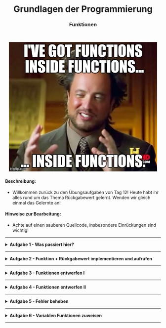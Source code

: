 
<h1 align="center">Grundlagen der Programmierung</h1>
<h3 align="center">Funktionen</h3>
<br>

<p align="center">
  <img src="img/meme.jpeg" />
</p>

#### Beschreibung:

- Willkommen zurück zu den Übungsaufgaben von Tag 12! Heute habt ihr alles rund um das Thema Rückgabewert gelernt. Wenden wir gleich einmal das Gelernte an!

#### Hinweise zur Bearbeitung:

- Achte auf einen sauberen Quellcode, insbesondere Einrückungen sind wichtig!

---

<details>
<summary><b>Aufgabe 1 - Was passiert hier? </b></summary>

In dieser Aufgabe sind Codeausschnitte gegeben und du sollst beschreiben, was diese tun.
Schreibe die Lösung in den Kommentar in der Datei.
a)
- Schaue dir den nachfolgenden Code an und beschreibe kurz in eigenen Worten, was hier passiert.

```
fun sub(): Int {
    var number1 = 28
    var number2 = 13
    return number1 - number2
}

fun main() {ㅤㅤ
    println(sub())
}

```

b)

- Schaue dir den nachfolgenden Code an und beschreibe kurz in eigenen Worten, was hier passiert.

```

fun favoriteColor(): String {
    val colors: List<String> = listOf("Rot", "Blau", "Gelb", "Grün", "Lila", "Pink")
    var myColor: String = colors[colors.size-4]
    return myColor
}

fun main() {
    println(favoriteColor())
}

```

c)

Schaue dir den nachfolgenden Code an und schreibe auf in welcher Reihenfolge die Zeilen abgearbeitet werden.

```
1 fun firstNumber(): Int {
2     return (20 - 18) * 6
3 }

4 fun secondNumber(): Int {
5     return 25 / 5 
6 }

7 fun main() {
8     val result = firstNumber() * secondNumber()
9     println(result)
10 }
```

**Modul für die Aufgabe:** *Aufgabe1*  
**Datei für die Aufgabe:** *Textabgabe.kt* 

</details>

---

<details>
<summary><b>Aufgabe 2 - Funktion + Rückgabewert implementieren und aufrufen </b></summary>

a)
- Schreibe eine Funktion ``tenTimes``, die das zehnfache einer vom Nutzer eingelesenen Zahl zurückgeben soll.
- Gebe den Rückgabewert in einem print-Statement in der main Funktion aus


b)
- Schreibe eine Funktion mit dem Namen <i>dreifacherWert</i>.
- Lege in der Funktion eine Variable vom Typ Int mit dem Wert 12 an.
- Verdreifache den Wert der Variable und gib sie zurück.

Rufe dann die Funktion in der main() Funktion, wie in den vorherigen Teilaufgaben, auf
und gib das Ergebnis in der Konsole aus.  
Ist das Ergebnis 36?

**Modul für die Aufgabe:** *Aufgabe2*  
**Datei für die Aufgabe:** *ReturnImplementieren.kt*

</details>

---

<details>
<summary><b>Aufgabe 3 - Funktionen entwerfen I </b></summary>

In dieser Aufgabe sollst du ein paar Funktionen entwerfen, um etwas Übung zu bekommen.
Achte dabei auf den richtigen Rückgabewert. 
Prüfe dann jede Funktion programmatisch, indem du sie in der main() Funktion, 
wie in Aufgabe 1, aufrufst und den Rückgabewert in der Konsole ausgibst.

Ein Beispiel:

```

fun main() {
    println(aFunction())
}

fun aFunction(): String {
    return "Das ist eine Funktion!"
}

```

a)

- Schreibe eine Funktion, die das Ergebnis einer Addition zweier beliebiger Zahlen zurückgibt.

b)

- Schreibe eine Funktion, die eine Umrechnung von Euro in Dollar ermöglicht.
- Lese dafür eine Nutzereingabe ein und wandle diese in die gewünschte Währung um
- Die Funktion soll das Ergebnis zurückgeben
- Hinweis: 1€ entspricht 1.08$

c)

- Schreibe eine Funktion, in der du den Nutzer auf der Konsole begrüßt 
- Gebe die Funktion in einem print-Statement in der main-Funktion aus

d)

- Schreibe eine Funktion, die eine Liste vom Typ String zurückgibt.
- Die Liste ist dabei initial (also zu Begin) mit folgenden Werten gefüllt:

```

"Hallo", "Welt", "!"

```

e)

- Schreibe eine Funktion, die eine MutableMap zurückgibt.
- Der Key der MutableMap ist vom Typ String, der Wert der MutableMap ist vom Typ Boolean.
- Die MutableMap ist dabei initial (also zu Beginn) mit folgenden Paaren gefüllt:

```

"Lernen wir die Sprache Französisch?" -> false
"Lernen wir die Sprache Kotlin?" -> true

```

f)

- Schreibe eine Funktion, die ein print-Statement ausgibt, jedoch keinen Rückgabewert hat

**Modul für die Aufgabe:** *Aufgabe3*  
**Datei für die Aufgabe:** *FunktionenEntwerfen.kt*

</details>

---

<details>
<summary><b>Aufgabe 4 - Funktionen entwerfen II </b></summary>

Wir bauen uns eine kleine Videothek.

- Schreibe eine Funktion mit einem beliebigen aber passenden Namen.
- Lege in der Funktion eine Liste vom Typ String an, die Liste soll initial folgende Werte besitzen:  
"Star Wars", "Shrek", "Toy Story"  
Das sind unsere Filme.
- Gebe dann in der Funktion eine Begrüßung und die Filme in der Konsole aus.  
- Frage dann den Nutzer, welchen Film er ausleihen möchte.
- Nimm dann eine Eingabe über die Konsole entgegen. Die Eingabe ist ein Index für die Liste an Filmen. 
(Also ein Integer zwischen 0 und 2).
- Gib dann den Film für den eingegebenen Index zurück.

Rufe dann die Funktion in der main() Funktion auf
und gib das Ergebnis in der Konsole aus.


c)

Die letzte Aufgabe ist etwas kreativer, wir bauen eine Funktion, die einen Würfelwurf simuliert.

- Erstelle eine Funktion, die einen Würfelwurf simuliert.
D.h. die Funktion gibt zufällig einen Integer zwischen 1 und 6 zurück.

**Modul für die Aufgabe:** *Aufgabe4*  
**Datei für die Aufgabe:** *WeitereFunktionenEntwerfen.kt*

</details>

---

<details>
<summary><b>Aufgabe 5 - Fehler beheben </b></summary>

Die Katze ist über die Tastatur gelaufen und hat den Code kaput gemacht.

- Korrigiere die Fehler in der Datei.

**Modul für die Aufgabe:** *Aufgabe5*  
**Datei für die Aufgabe:** *FehlerBeheben.kt*

</details>

---

<details>
<summary><b>Aufgabe 6 - Variablen Funktionen zuweisen </b></summary>

In dieser Aufgabe soll in einer Variablen das Ergebnis einer Funktion gespeichert werden

- Erstelle eine Funktion, die als Rückgabewert die Fläche eines Kreises zurückgibt. (3.14*r^2)
- Die Variable ``r`` soll dabei innerhalb der Funktion vom Nutzer eingelesen werden
- Erstelle nun in der main-Funktion eine neue Variable in der du das Ergebnis aus der Funktion speicherst
- Gebe diese im Anschluss in einem print-Statement aus

**Modul für die Aufgabe:** *Aufgabe6*  
**Datei für die Aufgabe:** *Aufgabe6.kt*

</details>

---